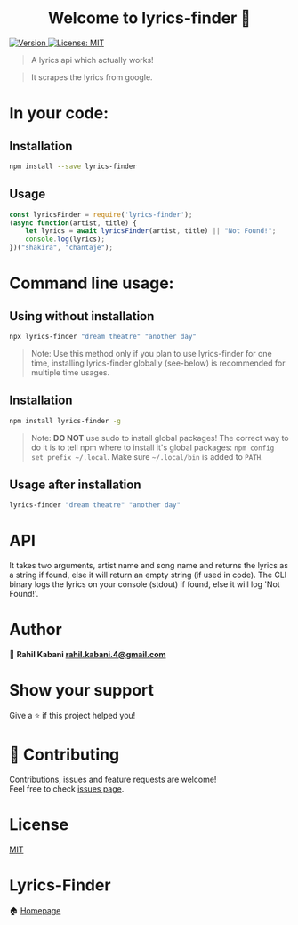 <h1 align="center">Welcome to lyrics-finder 👋</h1>
<p>
  <a href="https://www.npmjs.com/package/lyrics-finder" target="_blank">
    <img alt="Version" src="https://img.shields.io/npm/v/lyrics-finder.svg">
  </a>
  <a href="#" target="_blank">
    <img alt="License: MIT" src="https://img.shields.io/badge/License-MIT-yellow.svg" />
  </a>
</p>

> A lyrics api which actually works!

> It scrapes the lyrics from google.

# In your code:

## Installation

```bash
npm install --save lyrics-finder
```

## Usage

```javascript
const lyricsFinder = require('lyrics-finder');
(async function(artist, title) {
    let lyrics = await lyricsFinder(artist, title) || "Not Found!";
    console.log(lyrics);
})("shakira", "chantaje");
```

# Command line usage:

## Using without installation

```bash
npx lyrics-finder "dream theatre" "another day"
```

> Note: Use this method only if you plan to use lyrics-finder for one time, installing lyrics-finder globally (see-below) is recommended for multiple time usages.

## Installation

```bash
npm install lyrics-finder -g
```

> Note: **DO NOT** use sudo to install global packages! The correct way to do it is to tell npm where to install it's global packages: `npm config set prefix ~/.local`. Make sure `~/.local/bin` is added to `PATH`.

## Usage after installation
 
```bash
lyrics-finder "dream theatre" "another day"
```

# API

It takes two arguments, artist name and song name and returns the lyrics as a string if found, else it will return an empty string (if used in code). The CLI binary logs the lyrics on your console (stdout) if found, else it will log 'Not Found!'.

# Author

👤 **Rahil Kabani <rahil.kabani.4@gmail.com>**

# Show your support

Give a ⭐️ if this project helped you!

# 🤝 Contributing

Contributions, issues and feature requests are welcome!<br />Feel free to check [issues page](https://github.com/alias-rahil/lyrics-finder/issues).

# License

[MIT](./LICENSE)

# Lyrics-Finder

🏠 [Homepage](https://github.com/alias-rahil/lyrics-finder#readme)
